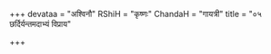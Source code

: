 +++
devataa = "अश्विनौ"
RShiH = "कृष्णः"
ChandaH = "गायत्री"
title = "०५ छर्दिर्यन्तमदाभ्यं विप्राय"

+++
